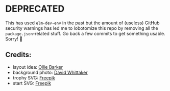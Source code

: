 # DEPRECATED

This has used `elm-dev-env` in the past but the amount of (useless) GitHub security warnings has led me to lobotomize this repo by removing all the `package.json`-related stuff.
Go back a few commits to get something usable. Sorry! :see_no_evil:

## Credits:

- layout idea: [Ollie Barker](https://dribbble.com/shots/2335895-Game-Leaderboard)
- background photo: [David Whittaker](https://www.pexels.com/photo/foosball-fun-fuzboll-game-305267/)
- trophy SVG: [Freepik](https://www.flaticon.com/free-icon/trophy_548484)
- start SVG: [Freepik](https://www.flaticon.com/free-icon/start_495530)

